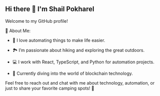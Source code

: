 ## Hi there 👋 I'm Shail Pokharel

Welcome to my GitHub profile!

🔧 About Me:

- 🚀 I love automating things to make life easier.
  
- 🏞️ I’m passionate about hiking and exploring the great outdoors.
  
- 💻 I work with React, TypeScript, and Python for automation projects.
  
- 🔗 Currently diving into the world of blockchain technology.

Feel free to reach out and chat with me about technology, automation, or just to share your favorite camping spots! 🌟

<!--
**pokharelshail/pokharelshail** is a ✨ _special_ ✨ repository because its `README.md` (this file) appears on your GitHub profile.

Here are some ideas to get you started:

- 🔭 I’m currently working on ...
- 🌱 I’m currently learning ...
- 👯 I’m looking to collaborate on ...
- 🤔 I’m looking for help with ...
- 💬 Ask me about ...
- 📫 How to reach me: ...
- 😄 Pronouns: ...
- ⚡ Fun fact: ...
-->
